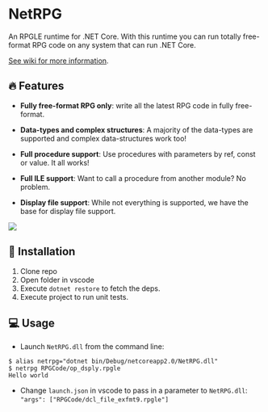 # NetRPG

An RPGLE runtime for .NET Core. With this runtime you can run totally free-format RPG code on any system that can run .NET Core.

[See wiki for more information](https://github.com/WorksOfBarry/NetRPG/wiki).

## :fire: Features

* **Fully free-format RPG only**: write all the latest RPG code in fully free-format.

* **Data-types and complex structures**: A majority of the data-types are supported and complex data-structures work too!

* **Full procedure support**: Use procedures with parameters by ref, const or value. It all works!

* **Full ILE support**: Want to call a procedure from another module? No problem.

* **Display file support**: While not everything is supported, we have the base for display file support.

![](https://i.imgur.com/69umPhA.png)

## :floppy_disk: Installation

1. Clone repo
2. Open folder in vscode
3. Execute `dotnet restore` to fetch the deps.
3. Execute project to run unit tests.

## :computer: Usage

* Launch `NetRPG.dll` from the command line:

```
$ alias netrpg="dotnet bin/Debug/netcoreapp2.0/NetRPG.dll"
$ netrpg RPGCode/op_dsply.rpgle
Hello world
```

* Change `launch.json` in vscode to pass in a parameter to `NetRPG.dll`: `"args": ["RPGCode/dcl_file_exfmt9.rpgle"]`

